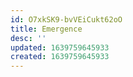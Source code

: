 ```yaml
---
id: O7xkSK9-bvVEiCukt62oO
title: Emergence
desc: ''
updated: 1639759645933
created: 1639759645933
---
```


